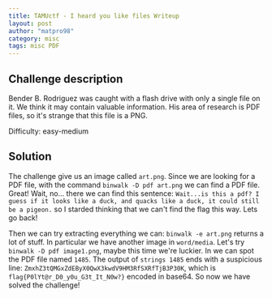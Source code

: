 ```yaml
---
title: TAMUctf - I heard you like files Writeup
layout: post
author: "matpro98"
category: misc
tags: misc PDF
---
```


## Challenge description
Bender B. Rodriguez was caught with a flash drive with only a single file on it. We think it may contain valuable information. His area of research is PDF files, so it's strange that this file is a PNG.

Difficulty: easy-medium

## Solution
The challenge give us an image called `art.png`. Since we are looking for a PDF file, with the command `binwalk -D pdf art.png` we can find a PDF file. Great! Wait, no... there we can find this sentence: `Wait...is this a pdf?
I guess if it looks like a duck, and quacks like a duck, it could still be a pigeon.` so I starded thinking that we can't find the flag this way. Lets go back!

Then we can try extracting everything we can: `binwalk -e art.png` returns a lot of stuff. In particular we have another image in `word/media`. Let's try `binwalk -D pdf image1.png`, maybe this time we're luckier. In we can spot the PDF file named `1485`. The output of `strings 1485` ends with a suspicious line: `ZmxhZ3tQMGxZdEByX0QwX3kwdV9HM3RfSXRfTjB3P30K`, which is `flag{P0lYt@r_D0_y0u_G3t_It_N0w?}` encoded in base64. So now we have solved the challenge!
